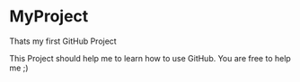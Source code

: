 # MyProject
Thats my first GitHub Project

This Project should help me to learn how to use GitHub.
You are free to help me ;)
